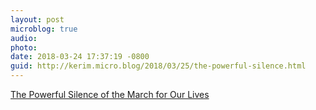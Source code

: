 ```yaml
---
layout: post
microblog: true
audio: 
photo: 
date: 2018-03-24 17:37:19 -0800
guid: http://kerim.micro.blog/2018/03/25/the-powerful-silence.html
---
```

[The Powerful Silence of the March for Our Lives](https://www.theatlantic.com/entertainment/archive/2018/03/the-powerful-silence-of-the-march-for-our-lives/556469/)
